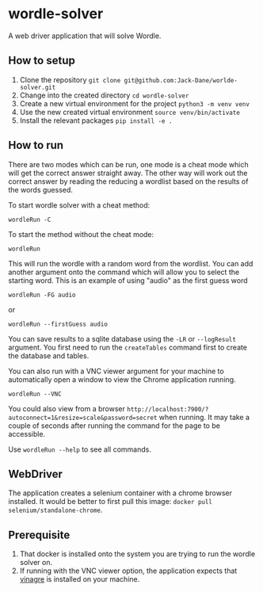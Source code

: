 # wordle-solver
A web driver application that will solve Wordle. 

## How to setup
1. Clone the repository `git clone git@github.com:Jack-Dane/worlde-solver.git`
2. Change into the created directory `cd wordle-solver`
3. Create a new virtual environment for the project `python3 -m venv venv`
4. Use the new created virtual environment `source venv/bin/activate`
5. Install the relevant packages `pip install -e .`

## How to run
There are two modes which can be run, one mode is a cheat mode which will get the correct 
answer straight away. The other way will work out the correct answer by reading the reducing 
a wordlist based on the results of the words guessed. 

To start wordle solver with a cheat method:
```
wordleRun -C
```

To start the method without the cheat mode:
```
wordleRun
```

This will run the wordle with a random word from the wordlist. You can add another argument onto
the command which will allow you to select the starting word. This is an example of using "audio" 
as the first guess word
```
wordleRun -FG audio
```
or 
```
wordleRun --firstGuess audio
```

You can save results to a sqlite database using the `-LR` or `--logResult` argument. You first need
to run the `createTables` command first to create the database and tables. 

You can also run with a VNC viewer argument for your machine to automatically open a window to view the Chrome application running. 
```
wordleRun --VNC
```
You could also view from a browser `http://localhost:7900/?autoconnect=1&resize=scale&password=secret` when running. It may take a couple of seconds after running 
the command for the page to be accessible. 

Use `wordleRun --help` to see all commands.

## WebDriver
The application creates a selenium container with a chrome browser installed. It would be better to first pull this image: 
`docker pull selenium/standalone-chrome`.

## Prerequisite
1. That docker is installed onto the system you are trying to run the wordle solver on.
2. If running with the VNC viewer option, the application expects that [vinagre](https://linux.die.net/man/1/vinagre) is installed on your machine. 

